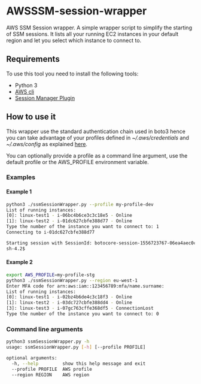 # AWSSSM-session-wrapper
AWS SSM Session wrapper. A simple wrapper script to simplify the starting of SSM sessions.
It lists all your running EC2 instances in your default region and let you select which instance to connect to.

## Requirements

To use this tool you need to install the following tools:

* Python 3
* [AWS cli](https://docs.aws.amazon.com/cli/latest/userguide/cli-chap-install.html)
* [Session Manager Plugin](https://docs.aws.amazon.com/systems-manager/latest/userguide/session-manager-working-with-install-plugin.html)

## How to use it

This wrapper use the standard authentication chain used in boto3 hence you can take advantage of your profiles defined in *~/.aws/credentials* and 
*~/.aws/config* as explained [here](https://docs.aws.amazon.com/cli/latest/userguide/cli-chap-configure.html).

You can optionally provide a profile as a command line argument, use the default profile or the AWS_PROFILE environment variable.

### Examples

#### Example 1

```bash
python3 ./ssmSessionWrapper.py --profile my-profile-dev
List of running instances:
[0]: linux-test1 - i-06bc4b6ce3c3c18e5 - Online
[1]: linux-test2 - i-01dc627cbfe388d77 - Online
Type the number of the instance you want to connect to: 1
Connecting to i-01dc627cbfe388d77

Starting session with SessionId: botocore-session-1556723767-06ea4aec0cb66907e
sh-4.2$
```

#### Example 2

```bash
export AWS_PROFILE=my-profile-stg
python3 ./ssmSessionWrapper.py --region eu-west-1
Enter MFA code for arn:aws:iam::123456789:mfa/name.surname:
List of running instances:
[0]: linux-test1 - i-02bz4b6de4c3c18f3 - Online
[1]: linux-test2 - i-03dc727cbfe388dd4 - Online
[3]: linux-test3 - i-07gc763cffe368df5 - ConnectionLost
Type the number of the instance you want to connect to: 0
```

### Command line arguments

```bash
python3 ssmSessionWrapper.py -h
usage: ssmSessionWrapper.py [-h] [--profile PROFILE]

optional arguments:
  -h, --help         show this help message and exit
  --profile PROFILE  AWS profile
  --region REGION    AWS region
```


